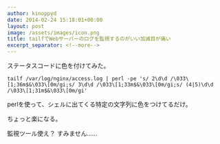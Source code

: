 ```yaml
---
author: kinoppyd
date: 2014-02-24 15:18:01+00:00
layout: post
image: /assets/images/icon.png
title: tailfでWebサーバーのログを監視するのがいい加減目が痛い
excerpt_separator: <!--more-->
---
```


ステータスコードに色を付けてみた。

```shell-session
tailf /var/log/nginx/access.log | perl -pe 's/ 2\d\d /\033\[1;36m$&\033\[0m/gi;s/ 3\d\d /\033\[1;33m$&\033\[0m/gi;s/ (4|5)\d\d /\033\[1;31m$&\033\[0m/gi'
```

perlを使って、シェルに出てくる特定の文字列に色をつけてるだけ。

ちょっと楽になる。

<!--more-->

監視ツール使え？ すみません……
